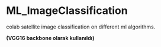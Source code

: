 # ML_ImageClassification

colab satellite image classification on different ml algorithms. 

**(VGG16 backbone olarak kullanıldı)**

